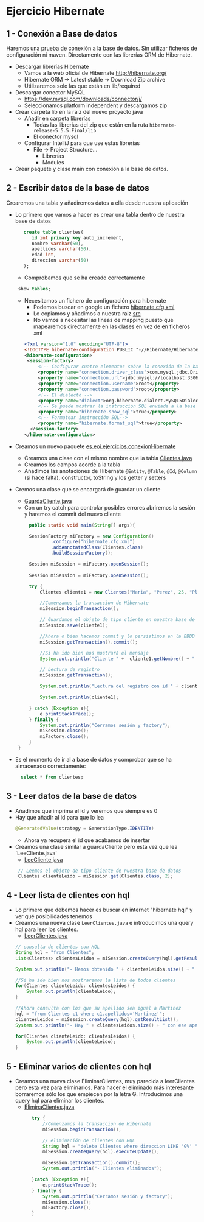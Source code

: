 # Ejercicio Hibernate

## 1 - Conexión a Base de datos
Haremos una prueba de conexión a la base de datos. Sin utilizar ficheros de configuración ni maven. Directamente con las librerías ORM de Hibernate.

 - Descargar librerías Hibernate
   - Vamos a la web oficial de Hibernate http://hibernate.org/
   - Hibernate ORM -> Latest stable -> Download Zip archive
   - Utilizaremos solo las que están en lib/required
 - Descargar conector MySQL
   - https://dev.mysql.com/downloads/connector/j/
   - Seleccionamos platform independent y descargamos zip
 - Crear carpeta lib en la raiz del nuevo proyecto java
   - Añadir en carpeta librerías
     - Todas las librerias del zip que están en la ruta `hibernate-release-5.5.5.Final/lib`
     - El conector mysql
   - Configurar IntelliJ para que use estas librerías
     - File -> Project Structure...
       - Librerías
       - Modules
 - Crear paquete y clase main con conexión a la base de datos.


## 2 - Escribir datos de la base de datos
Crearemos una tabla y añadiremos datos a ella desde nuestra aplicación

 - Lo primero que vamos a hacer es crear una tabla dentro de nuestra base de datos

   ```sql
      create table clientes(
         id int primary key auto_increment,
         nombre varchar(50),
         apellidos varchar(50),
         edad int,
         direccion varchar(50)
      );
   ```

   - Comprobamos que se ha creado correctamente

    ```sql
     show tables;
    ```
   - Necesitamos un fichero de configuración para hibernate
     - Podemos buscar en google un fichero [hibernate.cfg.xml](http://www.cursohibernate.es/doku.php?id=unidades:02_hibernate:03_configurando)
     - Lo copiamos y añadimos a nuestra raiz [src](/src)
     - No vamos a necesitar las líneas de mapping puesto que mapearemos directamente en las clases en vez de en ficheros xml
     ```xml
     <?xml version="1.0" encoding="UTF-8"?>
     <!DOCTYPE hibernate-configuration PUBLIC "-//Hibernate/Hibernate Configuration DTD 3.0//EN" "http://www.hibernate.org/dtd/hibernate-configuration-3.0.dtd">
     <hibernate-configuration>
      <session-factory>
          <!-- Configurar cuatro elementos sobre la conexión de la base de datos: driverClass url nombre de usuario contraseña -->
          <property name="connection.driver_class">com.mysql.jdbc.Driver</property>
          <property name="connection.url">jdbc:mysql://localhost:3306/pruebas_hibernate?useSSL=false</property>
          <property name="connection.username">root</property>
          <property name="connection.password">root</property>
          <!-- El dialecto -->
          <property name="dialect">org.hibernate.dialect.MySQL5Dialect</property>
          <!-- Se puede mostrar la instrucción SQL enviada a la base de datos -->
          <property name="hibernate.show_sql">true</property>
          <!-- Formatear instrucción SQL-->
          <property name="hibernate.format_sql">true</property>
       </session-factory>
     </hibernate-configuration>
     ```

 - Creamos un nuevo paquete [es.eoi.ejercicios.conexionHibernate](src/es/eoi/ejercicios/conexionHibernate)
   - Creamos una clase con el mismo nombre que la tabla [Clientes.java](src/es/eoi/ejercicios/conexionHibernate/Clientes.java)
   - Creamos los campos acorde a la tabla
   - Añadimos las anotaciones de Hibernate `@Entity`, `@Table`, `@Id`, `@Column` (si hace falta), constructor, toString y los getter y setters
 - Cremos una clase que se encargará de guardar un cliente 
   - [GuardaCliente.java](src/es/eoi/ejercicios/conexionHibernate/GuardaCliente.java)
   - Con un try catch para controlar posibles errores abriremos la sesión y haremos el commit del nuevo cliente
   ```java
        public static void main(String[] args){

        SessionFactory miFactory = new Configuration()
                .configure("hibernate.cfg.xml")
                .addAnnotatedClass(Clientes.class)
                .buildSessionFactory();

        Session miSession = miFactory.openSession();
    
        Session miSession = miFactory.openSession();

        try {
            Clientes cliente1 = new Clientes("Maria", "Perez", 25, "Plaza Mayor");

            //Comenzamos la transaccion de Hibernate
            miSession.beginTransaction();

            // Guardamos el objeto de tipo cliente en nuestra base de datos
            miSession.save(cliente1);

            //Ahora o bien hacemos commit y lo persistimos en la BBDD o rollback y aquí no ha pasado nada :)
            miSession.getTransaction().commit();

            //Si ha ido bien nos mostrará el mensaje
            System.out.println("Cliente " +  cliente1.getNombre() + " almacenado en base de datos!!");

            // Lectura de registro
            miSession.getTransaction();

            System.out.println("Lectura del registro con id " + cliente1.getId()); //No veremos que es un 0, no lo estamos recuperando

            System.out.println(cliente1);

        } catch (Exception e){
            e.printStackTrace();
        } finally {
            System.out.println("Cerramos sesión y factory");
            miSession.close();
            miFactory.close();
        }
    }
   ```

 - Es el momento de ir al a base de datos y comprobar que se ha almacenado correctamente:

    ```sql
      select * from clientes;
    ```

## 3 - Leer datos de la base de datos

 - Añadimos que imprima el id y veremos que siempre es 0
 - Hay que añadir al id para que lo lea
   ```java
   @GeneratedValue(strategy = GenerationType.IDENTITY)
   ```
   - Ahora ya recupera el id que acabamos de insertar
 - Creamos una clase similar a guardaCliente pero esta vez que lea `LeeCliente.java'
   - [LeeCliente.java](src/es/eoi/ejercicios/conexionHibernate/LeeCliente.java)
   ```java
    // Leemos el objeto de tipo cliente de nuestra base de datos
    Clientes clienteLeido = miSession.get(Clientes.class, 2);
   ```


## 4 - Leer lista de clientes con hql

 - Lo primero que debemos hacer es buscar en internet "hibernate hql" y ver qué posibilidades tenemos
 - Creamos una nueva clase `LeerClientes.java` e introducimos una query hql para leer los clientes.
   - [LeerClientes.java](src/es/eoi/ejercicios/conexionHibernate/LeerClientes.java)
   ```java
   // consulta de clientes con HQL
   String hql = "from Clientes";
   List<Clientes> clientesLeidos = miSession.createQuery(hql).getResultList();

   System.out.println("- Hemos obtenido " + clientesLeidos.size() + " clientes de la base de datos!!");

   //Si ha ido bien nos mostraremos la lista de todos clientes
   for(Clientes clienteLeido: clientesLeidos) {
       System.out.println(clienteLeido);
   }

   //Ahora consulta con los que su apellido sea igual a Martinez
   hql = "from Clientes c1 where c1.apellidos='Martinez'";
   clientesLeidos = miSession.createQuery(hql).getResultList();
   System.out.println("- Hay " + clientesLeidos.size() + " con ese apellido");

   for(Clientes clienteLeido: clientesLeidos) {
       System.out.println(clienteLeido);
   }
   ```


## 5 - Eliminar varios de clientes con hql

- Creamos una nueva clase EliminarClientes, muy parecida a leerClientes pero esta vez para eliminarlos. Para hacer el eliminado más interesante borraremos sólo los que empiecen por la letra G. Introducimos una query hql para eliminar los clientes.
  - [EliminaClientes.java](src/es/eoi/ejercicios/conexionHibernate/EliminarClientes.java)
  ```java
        try {
            //Comenzamos la transaccion de Hibernate
            miSession.beginTransaction();

            // eliminación de clientes con HQL
            String hql = "delete Clientes where direccion LIKE 'G%' ";
            miSession.createQuery(hql).executeUpdate();

            miSession.getTransaction().commit();
            System.out.println("- Clientes eliminados");

        }catch (Exception e){
            e.printStackTrace();
        } finally {
            System.out.println("Cerramos sesión y factory");
            miSession.close();
            miFactory.close();
        }
  ```
